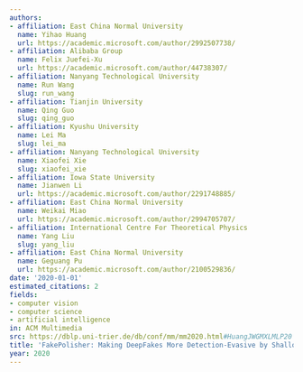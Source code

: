 ```yaml
---
authors:
- affiliation: East China Normal University
  name: Yihao Huang
  url: https://academic.microsoft.com/author/2992507738/
- affiliation: Alibaba Group
  name: Felix Juefei-Xu
  url: https://academic.microsoft.com/author/44738307/
- affiliation: Nanyang Technological University
  name: Run Wang
  slug: run_wang
- affiliation: Tianjin University
  name: Qing Guo
  slug: qing_guo
- affiliation: Kyushu University
  name: Lei Ma
  slug: lei_ma
- affiliation: Nanyang Technological University
  name: Xiaofei Xie
  slug: xiaofei_xie
- affiliation: Iowa State University
  name: Jianwen Li
  url: https://academic.microsoft.com/author/2291748885/
- affiliation: East China Normal University
  name: Weikai Miao
  url: https://academic.microsoft.com/author/2994705707/
- affiliation: International Centre For Theoretical Physics
  name: Yang Liu
  slug: yang_liu
- affiliation: East China Normal University
  name: Geguang Pu
  url: https://academic.microsoft.com/author/2100529836/
date: '2020-01-01'
estimated_citations: 2
fields:
- computer vision
- computer science
- artificial intelligence
in: ACM Multimedia
src: https://dblp.uni-trier.de/db/conf/mm/mm2020.html#HuangJWGMXLMLP20
title: 'FakePolisher: Making DeepFakes More Detection-Evasive by Shallow Reconstruction.'
year: 2020
---
```

